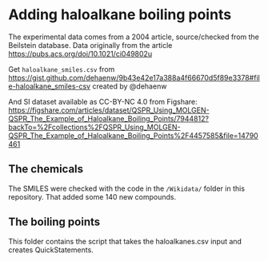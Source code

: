 # Adding haloalkane boiling points

The experimental data comes from a 2004 article, source/checked from the Beilstein database.
Data originally from the article https://pubs.acs.org/doi/10.1021/ci049802u

Get `haloalkane_smiles.csv` from https://gist.github.com/dehaenw/9b43e42e17a388a4f66670d5f89e3378#file-haloalkane_smiles-csv created by @dehaenw

And SI dataset available as CC-BY-NC 4.0 from Figshare: https://figshare.com/articles/dataset/QSPR_Using_MOLGEN-QSPR_The_Example_of_Haloalkane_Boiling_Points/7944812?backTo=%2Fcollections%2FQSPR_Using_MOLGEN-QSPR_The_Example_of_Haloalkane_Boiling_Points%2F4457585&file=14790461

## The chemicals

The SMILES were checked with the code in the `/Wikidata/` folder in this repository. That added some 140 new compounds.

## The boiling points

This folder contains the script that takes the haloalkanes.csv input and creates QuickStatements.
